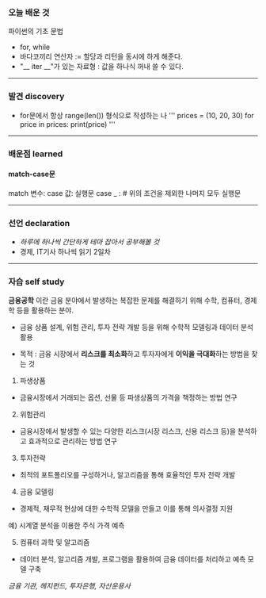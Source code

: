 ### 오늘 배운 것
파이썬의 기초 문법
- for, while
- 바다코끼리 연산자 := 할당과 리턴을 동시에 하게 해준다.
- "__ iter __"가 있는 자료형 : 값을 하나식 꺼내 쓸 수 있다.

***

### 발견 discovery

- for문에서 항상 range(len()) 형식으로 작성하는 나
    '''
    prices = (10, 20, 30)
    for price in prices:
        print(price)
    '''


***

### 배운점 learned

#### match-case문
match 변수:
    case 값:
        실행문
    case _ : # 위의 조건을 제외한 나머지 모두
        실행문

***

### 선언 declaration
- *하루에 하나씩 간단하게 테마 잡아서 공부해볼 것*
- 경제, IT기사 하나씩 읽기 2일차


***

### 자습 self study

**금융공학** 이란 금융 분야에서 발생하는 복잡한 문제를 해결하기 위해 수학, 컴퓨터, 경제학 등을 활용하는 분야.

- 금융 상품 설계, 위험 관리, 투자 전략 개발 등을 위해 수학적 모델링과 데이터 분석 활용

- 목적 : 금융 시장에서 **리스크를 최소화**하고 투자자에게 **이익을 극대화**하는 방법을 찾는 것

1) 파생상품
- 금융시장에서 거래되는 옵션, 선물 등 파생상품의 가격을 책정하는 방법 연구

2) 위험관리
- 금융시장에서 발생할 수 있는 다양한 리스크(시장 리스크, 신용 리스크 등)을 분석하고 효과적으로 관리하는 방법 연구

3) 투자전략
- 최적의 포트폴리오를 구성하거나, 알고리즘을 통해 효율적인 투자 전략 개발

4) 금융 모델링
- 경제적, 재무적 현상에 대한 수학적 모델을 만들고 이를 통해 의사결정 지원

예) 시계열 분석을 이용한 주식 가격 예측

5) 컴퓨터 과학 및 알고리즘
- 데이터 분석, 알고리즘 개발, 프로그램을 활용하여 금융 데이터를 처리하고 예측 모델 구축


*금융 기관, 헤지펀드, 투자은행, 자산운용사*